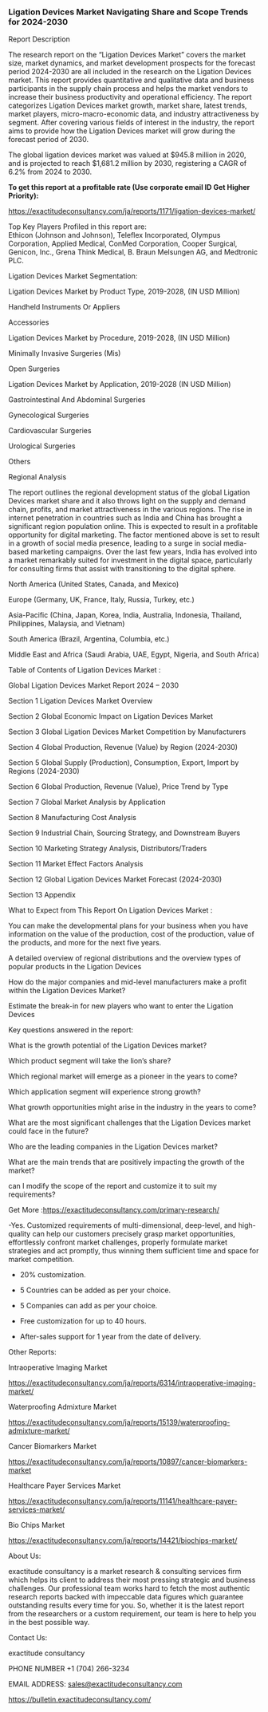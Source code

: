 ### Ligation Devices Market Navigating Share and Scope Trends for 2024-2030

Report Description

The research report on the “Ligation Devices Market” covers the market size, market dynamics, and market development prospects for the forecast period 2024-2030 are all included in the research on the Ligation Devices market. This report provides quantitative and qualitative data and business participants in the supply chain process and helps the market vendors to increase their business productivity and operational efficiency. The report categorizes Ligation Devices market growth, market share, latest trends, market players, micro-macro-economic data, and industry attractiveness by segment. After covering various fields of interest in the industry, the report aims to provide how the Ligation Devices market will grow during the forecast period of 2030.

The global ligation devices market was valued at $945.8 million in 2020, and is projected to reach $1,681.2 million by 2030, registering a CAGR of 6.2% from 2024 to 2030.

**To get this report at a profitable rate (Use corporate email ID Get Higher Priority):**

https://exactitudeconsultancy.com/ja/reports/1171/ligation-devices-market/

Top Key Players Profiled in this report are:                                                                               
Ethicon (Johnson and Johnson), Teleflex Incorporated, Olympus Corporation, Applied Medical, ConMed Corporation, Cooper Surgical, Genicon, Inc., Grena Think Medical, B. Braun Melsungen AG, and Medtronic PLC.

Ligation Devices Market Segmentation:

Ligation Devices Market by Product Type, 2019-2028, (IN USD Million)

Handheld Instruments Or Appliers

Accessories

Ligation Devices Market by Procedure, 2019-2028, (IN USD Million)

Minimally Invasive Surgeries (Mis)

Open Surgeries

Ligation Devices Market by Application, 2019-2028 (IN USD Million)

Gastrointestinal And Abdominal Surgeries

Gynecological Surgeries

Cardiovascular Surgeries

Urological Surgeries

Others

Regional Analysis

The report outlines the regional development status of the global Ligation Devices market share and it also throws light on the supply and demand chain, profits, and market attractiveness in the various regions. The rise in internet penetration in countries such as India and China has brought a significant region population online. This is expected to result in a profitable opportunity for digital marketing. The factor mentioned above is set to result in a growth of social media presence, leading to a surge in social media-based marketing campaigns. Over the last few years, India has evolved into a market remarkably suited for investment in the digital space, particularly for consulting firms that assist with transitioning to the digital sphere.

North America (United States, Canada, and Mexico)

Europe (Germany, UK, France, Italy, Russia, Turkey, etc.)

Asia-Pacific (China, Japan, Korea, India, Australia, Indonesia, Thailand, Philippines, Malaysia, and Vietnam)

South America (Brazil, Argentina, Columbia, etc.)

Middle East and Africa (Saudi Arabia, UAE, Egypt, Nigeria, and South Africa)

Table of Contents of Ligation Devices Market :

Global Ligation Devices Market Report 2024 – 2030

Section 1 Ligation Devices Market Overview

Section 2 Global Economic Impact on Ligation Devices Market

Section 3 Global Ligation Devices Market Competition by Manufacturers

Section 4 Global Production, Revenue (Value) by Region (2024-2030)

Section 5 Global Supply (Production), Consumption, Export, Import by Regions (2024-2030)

Section 6 Global Production, Revenue (Value), Price Trend by Type

Section 7 Global Market Analysis by Application

Section 8 Manufacturing Cost Analysis

Section 9 Industrial Chain, Sourcing Strategy, and Downstream Buyers

Section 10 Marketing Strategy Analysis, Distributors/Traders

Section 11 Market Effect Factors Analysis

Section 12 Global Ligation Devices Market Forecast (2024-2030)

Section 13 Appendix

What to Expect from This Report On Ligation Devices Market :

You can make the developmental plans for your business when you have information on the value of the production, cost of the production, value of the products, and more for the next five years.

A detailed overview of regional distributions and the overview types of popular products in the Ligation Devices

How do the major companies and mid-level manufacturers make a profit within the Ligation Devices Market?

Estimate the break-in for new players who want to enter the Ligation Devices

Key questions answered in the report:

What is the growth potential of the Ligation Devices market?

Which product segment will take the lion’s share?

Which regional market will emerge as a pioneer in the years to come?

Which application segment will experience strong growth?

What growth opportunities might arise in the industry in the years to come?

What are the most significant challenges that the Ligation Devices market could face in the future?

Who are the leading companies in the Ligation Devices market?

What are the main trends that are positively impacting the growth of the market?

can I modify the scope of the report and customize it to suit my requirements?

Get More :https://exactitudeconsultancy.com/primary-research/

-Yes. Customized requirements of multi-dimensional, deep-level, and high-quality can help our customers precisely grasp market opportunities, effortlessly confront market challenges, properly formulate market strategies and act promptly, thus winning them sufficient time and space for market competition.

- 20% customization.

- 5 Countries can be added as per your choice.

- 5 Companies can add as per your choice.

- Free customization for up to 40 hours.

- After-sales support for 1 year from the date of delivery.

Other Reports:

Intraoperative Imaging Market

https://exactitudeconsultancy.com/ja/reports/6314/intraoperative-imaging-market/

Waterproofing Admixture  Market

https://exactitudeconsultancy.com/ja/reports/15139/waterproofing-admixture-market/

Cancer Biomarkers  Market

https://exactitudeconsultancy.com/ja/reports/10897/cancer-biomarkers-market

Healthcare Payer Services  Market

https://exactitudeconsultancy.com/ja/reports/11141/healthcare-payer-services-market/

Bio Chips   Market

https://exactitudeconsultancy.com/ja/reports/14421/biochips-market/

About Us:

exactitude consultancy is a market research & consulting services firm which helps its client to address their most pressing strategic and business challenges. Our professional team works hard to fetch the most authentic research reports backed with impeccable data figures which guarantee outstanding results every time for you. So, whether it is the latest report from the researchers or a custom requirement, our team is here to help you in the best possible way.

Contact Us:

exactitude consultancy

PHONE NUMBER +1 (704) 266-3234

EMAIL ADDRESS: sales@exactitudeconsultancy.com

 https://bulletin.exactitudeconsultancy.com/
